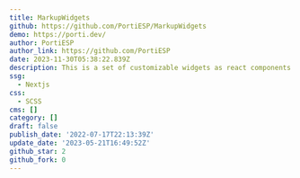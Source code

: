 ```yaml
---
title: MarkupWidgets
github: https://github.com/PortiESP/MarkupWidgets
demo: https://porti.dev/
author: PortiESP
author_link: https://github.com/PortiESP
date: 2023-11-30T05:38:22.839Z
description: This is a set of customizable widgets as react components
ssg:
  - Nextjs
css:
  - SCSS
cms: []
category: []
draft: false
publish_date: '2022-07-17T22:13:39Z'
update_date: '2023-05-21T16:49:52Z'
github_star: 2
github_fork: 0
---
```

